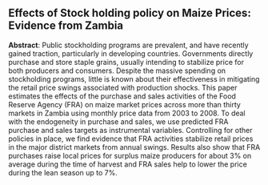 ## Effects of Stock holding policy on Maize Prices: Evidence from Zambia


**Abstract**: Public stockholding programs are prevalent, and have recently gained traction, particularly in developing countries.  Governments directly purchase and store staple grains, usually intending to stabilize price for both producers and consumers. Despite the massive spending on stockholding programs, little is known about their effectiveness in mitigating the retail price swings associated with production shocks. This paper estimates the effects of the purchase and sales activities of the Food Reserve Agency (FRA) on maize market prices across more than thirty markets in Zambia using monthly price data from 2003 to 2008. To deal with the endogeneity in purchase and sales, we use predicted FRA purchase and sales targets as instrumental variables. Controlling for other policies in place, we find evidence that FRA activities stabilize retail prices in the major district markets from annual swings. Results also show that FRA purchases raise local prices for surplus maize producers for about 3% on average during the time of harvest and FRA sales help to lower the price during the lean season up to 7%.   
